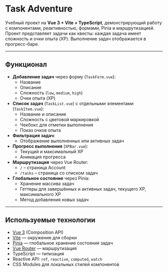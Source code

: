 # Task Adventure

Учебный проект на **Vue 3 + Vite + TypeScript**, демонстрирующий работу с компонентами, реактивностью, формами, Pinia и маршрутизацией.  
Проект представляет задачи как квесты: каждая задача имеет сложность и очки опыта (XP). Выполнение задач отображается в прогресс-баре.

---

## Функционал

- **Добавление задач** через форму (`TaskForm.vue`):
  - Название
  - Описание
  - Сложность (`low`, `medium`, `high`)
  - Очки опыта (XP)
- **Список задач** (`TaskList.vue`) с отдельными элементами (`TaskItem.vue`):
  - Название и описание
  - Сложность с цветовой маркировкой
  - Чекбокс для отметки выполнения
  - Показ очков опыта
- **Фильтрация задач**:
  - Отображение выполненных или активных задач
- **Прогресс выполнения** (`XPBar.vue`):
  - Текущий и максимальный XP
  - Анимация прогресса
- **Маршрутизация** через Vue Router:
  - `/` – страница Account
  - `/tasks` – страница со списком задач
- **Глобальное состояние** через Pinia:
  - Хранение массива задач
  - Геттеры для завершённых и активных задач, текущего XP, максимального XP
  - Метод добавления новых задач
 
---

## Используемые технологии

- [Vue 3](https://vuejs.org/) (Composition API)
- [Vite](https://vitejs.dev/) — окружение для сборки
- [Pinia](https://pinia.vuejs.org/) — глобальное хранение состояния задач
- [Vue Router](https://router.vuejs.org/) — маршрутизация
- TypeScript — типизация
- Reactive API: `ref`, `reactive`, `computed`, `watch`
- CSS Modules для локальных стилей компонентов
